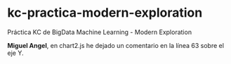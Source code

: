 # kc-practica-modern-exploration

Práctica KC de BigData Machine Learning - Modern Exploration

**Miguel Angel**, en chart2.js he dejado un comentario en la línea
63 sobre el eje Y.
